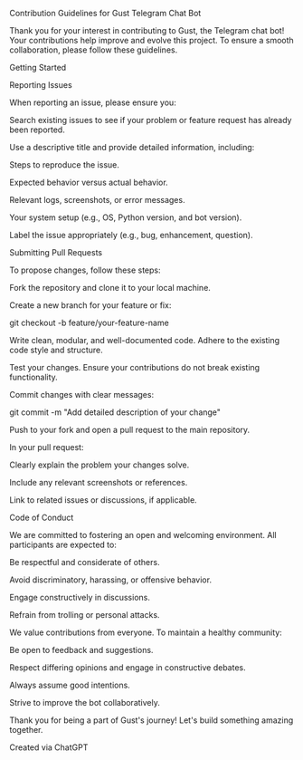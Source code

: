 Contribution Guidelines for Gust Telegram Chat Bot

Thank you for your interest in contributing to Gust, the Telegram chat bot! Your contributions help improve and evolve this project. To ensure a smooth collaboration, please follow these guidelines.

Getting Started

Reporting Issues

When reporting an issue, please ensure you:

Search existing issues to see if your problem or feature request has already been reported.

Use a descriptive title and provide detailed information, including:

Steps to reproduce the issue.

Expected behavior versus actual behavior.

Relevant logs, screenshots, or error messages.

Your system setup (e.g., OS, Python version, and bot version).

Label the issue appropriately (e.g., bug, enhancement, question).

Submitting Pull Requests

To propose changes, follow these steps:

Fork the repository and clone it to your local machine.

Create a new branch for your feature or fix:

git checkout -b feature/your-feature-name

Write clean, modular, and well-documented code. Adhere to the existing code style and structure.

Test your changes. Ensure your contributions do not break existing functionality.

Commit changes with clear messages:

git commit -m "Add detailed description of your change"

Push to your fork and open a pull request to the main repository.

In your pull request:

Clearly explain the problem your changes solve.

Include any relevant screenshots or references.

Link to related issues or discussions, if applicable.

Code of Conduct

We are committed to fostering an open and welcoming environment. All participants are expected to:

Be respectful and considerate of others.

Avoid discriminatory, harassing, or offensive behavior.

Engage constructively in discussions.

Refrain from trolling or personal attacks.

We value contributions from everyone. To maintain a healthy community:

Be open to feedback and suggestions.

Respect differing opinions and engage in constructive debates.

Always assume good intentions.

Strive to improve the bot collaboratively.

Thank you for being a part of Gust's journey! Let's build something amazing together.

Created via ChatGPT
